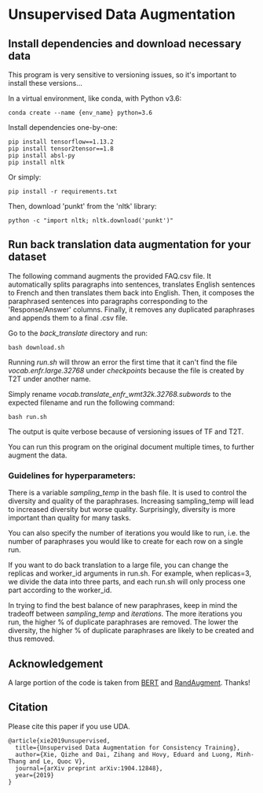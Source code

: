# Unsupervised Data Augmentation

## Install dependencies and download necessary data
This program is very sensitive to versioning issues, so it's important to install these versions...

In a virtual environment, like conda, with Python v3.6:

```shell
conda create --name {env_name} python=3.6
```

Install dependencies one-by-one:

```shell
pip install tensorflow==1.13.2
pip install tensor2tensor==1.8
pip install absl-py
pip install nltk
```

Or simply:

```shell
pip install -r requirements.txt
```

Then, download 'punkt' from the 'nltk' library:

```shell
python -c "import nltk; nltk.download('punkt')"
```

## Run back translation data augmentation for your dataset

The following command augments the provided FAQ.csv file. It automatically
splits paragraphs into sentences, translates English sentences to French and
then translates them back into English. Then, it composes the paraphrased
sentences into paragraphs corresponding to the 'Response/Answer' columns. 
Finally, it removes any duplicated paraphrases and appends them to a final 
.csv file. 

Go to the *back_translate* directory and run:

```shell
bash download.sh
```

Running *run.sh* will throw an error the first time that it can't find the file
*vocab.enfr.large.32768* under *checkpoints* because the file is created by T2T 
under another name.  

Simply rename *vocab.translate_enfr_wmt32k.32768.subwords* to the expected filename 
and run the following command:

```shell
bash run.sh
```

The output is quite verbose because of versioning issues of TF and T2T.

You can run this program on the original document multiple times, to further augment
the data.

### Guidelines for hyperparameters:

There is a variable *sampling_temp* in the bash file. It is used to control the
diversity and quality of the paraphrases. Increasing sampling_temp will lead to
increased diversity but worse quality. Surprisingly, diversity is more important
than quality for many tasks.

You can also specify the number of iterations you would like to run, i.e. the 
number of paraphrases you would like to create for each row on a single run.

If you want to do back translation to a large file, you can change the replicas
and worker_id arguments in run.sh. For example, when replicas=3, we divide the
data into three parts, and each run.sh will only process one part according to
the worker_id.

In trying to find the best balance of new paraphrases, keep in mind the tradeoff 
between *sampling_temp* and *iterations*.  The more iterations you run, the higher 
% of duplicate paraphrases are removed.  The lower the diversity, the higher % of 
duplicate paraphrases are likely to be created and thus removed.

## Acknowledgement

A large portion of the code is taken from
[BERT](https://github.com/google-research/bert) and
[RandAugment](https://github.com/tensorflow/models/tree/master/research/autoaugment).
Thanks!

## Citation

Please cite this paper if you use UDA.

```
@article{xie2019unsupervised,
  title={Unsupervised Data Augmentation for Consistency Training},
  author={Xie, Qizhe and Dai, Zihang and Hovy, Eduard and Luong, Minh-Thang and Le, Quoc V},
  journal={arXiv preprint arXiv:1904.12848},
  year={2019}
}
```
